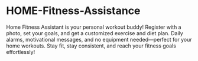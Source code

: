 # HOME-Fitness-Assistance
Home Fitness Assistant is your personal workout buddy! Register with a photo, set your goals, and get a customized exercise and diet plan. Daily alarms, motivational messages, and no equipment needed—perfect for your home workouts. Stay fit, stay consistent, and reach your fitness goals effortlessly!
